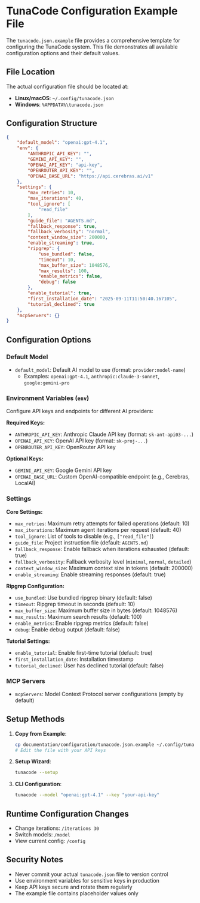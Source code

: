 # TunaCode Configuration Example File

The `tunacode.json.example` file provides a comprehensive template for configuring the TunaCode system. This file demonstrates all available configuration options and their default values.

## File Location

The actual configuration file should be located at:
- **Linux/macOS**: `~/.config/tunacode.json`
- **Windows**: `%APPDATA%\tunacode.json`

## Configuration Structure

```json
{
    "default_model": "openai:gpt-4.1",
    "env": {
        "ANTHROPIC_API_KEY": "",
        "GEMINI_API_KEY": "",
        "OPENAI_API_KEY": "api-key",
        "OPENROUTER_API_KEY": "",
        "OPENAI_BASE_URL": "https://api.cerebras.ai/v1"
    },
    "settings": {
        "max_retries": 10,
        "max_iterations": 40,
        "tool_ignore": [
            "read_file"
        ],
        "guide_file": "AGENTS.md",
        "fallback_response": true,
        "fallback_verbosity": "normal",
        "context_window_size": 200000,
        "enable_streaming": true,
        "ripgrep": {
            "use_bundled": false,
            "timeout": 10,
            "max_buffer_size": 1048576,
            "max_results": 100,
            "enable_metrics": false,
            "debug": false
        },
        "enable_tutorial": true,
        "first_installation_date": "2025-09-11T11:50:40.167105",
        "tutorial_declined": true
    },
    "mcpServers": {}
}
```

## Configuration Options

### Default Model
- `default_model`: Default AI model to use (format: `provider:model-name`)
  - Examples: `openai:gpt-4.1`, `anthropic:claude-3-sonnet`, `google:gemini-pro`

### Environment Variables (`env`)
Configure API keys and endpoints for different AI providers:

**Required Keys:**
- `ANTHROPIC_API_KEY`: Anthropic Claude API key (format: `sk-ant-api03-...`)
- `OPENAI_API_KEY`: OpenAI API key (format: `sk-proj-...`)
- `OPENROUTER_API_KEY`: OpenRouter API key

**Optional Keys:**
- `GEMINI_API_KEY`: Google Gemini API key
- `OPENAI_BASE_URL`: Custom OpenAI-compatible endpoint (e.g., Cerebras, LocalAI)

### Settings

**Core Settings:**
- `max_retries`: Maximum retry attempts for failed operations (default: 10)
- `max_iterations`: Maximum agent iterations per request (default: 40)
- `tool_ignore`: List of tools to disable (e.g., `["read_file"]`)
- `guide_file`: Project instruction file (default: `AGENTS.md`)
- `fallback_response`: Enable fallback when iterations exhausted (default: true)
- `fallback_verbosity`: Fallback verbosity level (`minimal`, `normal`, `detailed`)
- `context_window_size`: Maximum context size in tokens (default: 200000)
- `enable_streaming`: Enable streaming responses (default: true)

**Ripgrep Configuration:**
- `use_bundled`: Use bundled ripgrep binary (default: false)
- `timeout`: Ripgrep timeout in seconds (default: 10)
- `max_buffer_size`: Maximum buffer size in bytes (default: 1048576)
- `max_results`: Maximum search results (default: 100)
- `enable_metrics`: Enable ripgrep metrics (default: false)
- `debug`: Enable debug output (default: false)

**Tutorial Settings:**
- `enable_tutorial`: Enable first-time tutorial (default: true)
- `first_installation_date`: Installation timestamp
- `tutorial_declined`: User has declined tutorial (default: false)

### MCP Servers
- `mcpServers`: Model Context Protocol server configurations (empty by default)

## Setup Methods

1. **Copy from Example**:
   ```bash
   cp documentation/configuration/tunacode.json.example ~/.config/tunacode.json
   # Edit the file with your API keys
   ```

2. **Setup Wizard**:
   ```bash
   tunacode --setup
   ```

3. **CLI Configuration**:
   ```bash
   tunacode --model "openai:gpt-4.1" --key "your-api-key"
   ```

## Runtime Configuration Changes

- Change iterations: `/iterations 30`
- Switch models: `/model`
- View current config: `/config`

## Security Notes

- Never commit your actual `tunacode.json` file to version control
- Use environment variables for sensitive keys in production
- Keep API keys secure and rotate them regularly
- The example file contains placeholder values only
